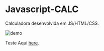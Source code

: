 # Javascript-CALC
Calculadora desenvolvida em JS/HTML/CSS.

![demo](https://raw.githubusercontent.com/x0uter/javascript-calc/master/calc.gif)

Teste Aqui [here](https://andresantos.pt/calc).


